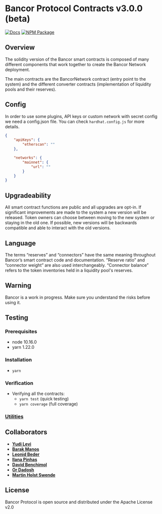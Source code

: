 ﻿# Bancor Protocol Contracts v3.0.0 (beta)

[![Docs](https://img.shields.io/badge/docs-%F0%9F%93%84-blue)](https://docs.bancor.network/)
[![NPM Package](https://img.shields.io/npm/v/@bancor/contracts-solidity.svg)](https://www.npmjs.org/package/@bancor/contracts-solidity)

## Overview

The solidity version of the Bancor smart contracts is composed of many different components that work together to create the Bancor Network deployment.

The main contracts are the BancorNetwork contract (entry point to the system) and the different converter contracts (implementation of liquidity pools and their reserves).

## Config

In order to use some plugins, API keys or custom network with secret config we need a config.json file. You can check `hardhat.config.js` for more details.

```json
{
    "apiKeys": {
        "etherscan": ""
    },

    "networks": {
        "mainnet": {
            "url": ""
        }
    }
}
```

## Upgradeability

All smart contract functions are public and all upgrades are opt-in. If significant improvements are made to the system a new version will be released. Token owners can choose between moving to the new system or staying in the old one. If possible, new versions will be backwards compatible and able to interact with the old versions.

## Language

The terms “reserves” and “connectors” have the same meaning throughout Bancor’s smart contract code and documentation. “Reserve ratio” and “connector weight” are also used interchangeably. “Connector balance” refers to the token inventories held in a liquidity pool's reserves.

## Warning

Bancor is a work in progress. Make sure you understand the risks before using it.

## Testing

### Prerequisites

-   node 10.16.0
-   yarn 1.22.0

### Installation

-   `yarn`

### Verification

-   Verifying all the contracts:
    -   `yarn test` (quick testing)
    -   `yarn coverage` (full coverage)

### [Utilities](solidity/utils/README.md)

## Collaborators

-   **[Yudi Levi](https://github.com/yudilevi)**
-   **[Barak Manos](https://github.com/barakman)**
-   **[Leonid Beder](https://github.com/lbeder)**
-   **[Ilana Pinhas](https://github.com/ilanapi)**
-   **[David Benchimol](https://github.com/davidbancor)**
-   **[Or Dadosh](https://github.com/ordd)**
-   **[Martin Holst Swende](https://github.com/holiman)**

## License

Bancor Protocol is open source and distributed under the Apache License v2.0
